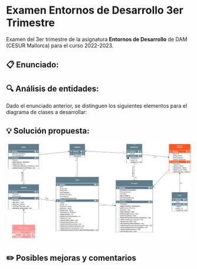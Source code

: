 # Examen Entornos de Desarrollo 3er Trimestre

Examen del 3er trimestre de la asignatura **Entornos de Desarrollo** de DAM (CESUR Mallorca) para el curso 2022-2023.

## :clipboard: Enunciado:

## :mag: Análisis de entidades:

Dado el enunciado anterior, se distinguen los siguientes elementos para el diagrama de clases a desarrollar:

## :bulb: Solución propuesta:

![Captura de Pantalla del diagrama](diagram-screenshot.png "Captura de Pantalla del diagrama")

## :pencil2: Posibles mejoras y comentarios
